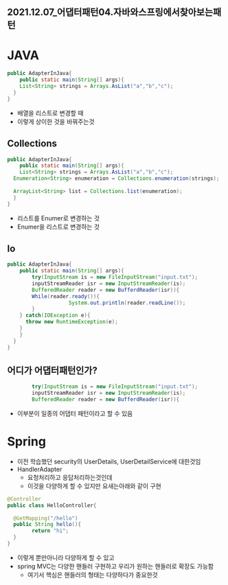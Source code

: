 ## 2021.12.07_어댑터패턴04.자바와스프링에서찾아보는패턴

# JAVA

```java
public AdapterInJava{
	public static main(String[] args){
    List<String> strings = Arrays.AsList("a","b","c");
  }
}
```

- 배열을 리스트로 변경할 때
- 이렇게 상이한 것을 바꿔주는것 

## Collections

```java
public AdapterInJava{
	public static main(String[] args){
    List<String> strings = Arrays.AsList("a","b","c");
  Enumeration<String> enumeration =	Collections.enumeration(strings);
 
  ArrayList<String> list = Collections.list(enumeration);
  }
}
```

- 리스트를 Enumer로 변경하는 것
- Enumer을 리스트로 변경하는 것

## Io

```java
public AdapterInJava{
	public static main(String[] args){
		try(InputStream is = new FileInputStream("input.txt");
        inputStreamReader isr = new InputStreamReader(is);
        BufferedReader reader = new BufferdReader(isr)){
        While(reader.ready()){
					System.out.println(reader.readLine());
        }
    } catch(IOException e){
      throw new RuntimeException(e);
    }
    }
  }
}
```

## 어디가 어댑터패턴인가?

```java
		try(InputStream is = new FileInputStream("input.txt");
        inputStreamReader isr = new InputStreamReader(is);
        BufferedReader reader = new BufferdReader(isr)){
```

- 이부분이 일종의 어댑터 패턴이라고 할 수 있음

# Spring

- 이전 학습했던 security의 UserDetails, UserDetailService에 대한것임
- HandlerAdapter 
  - 요청처리하고 응답처리하는것인데 
  - 이것을 다양하게 할 수 있지만 요새는아래와 같이 구현

```java
@Controller
public class HelloController{
  
  @GetMapping("/hello")
  public String hello(){
		return "hi";
  }
}
```

- 이렇게 뿐만아니라 다양하게 할 수 있고
- spring MVC는 다양한 핸들러 구현하고 우리가 원하는 핸들러로 확장도 가능함
  - 여기서 핵심은 핸들러의 형태는 다양하다가 중요한것